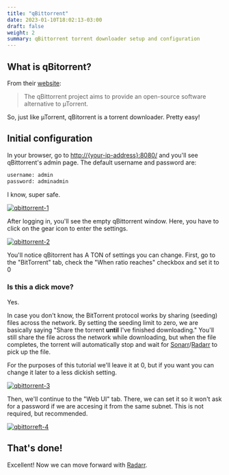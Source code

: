 ```yaml
---
title: "qBittorrent"
date: 2023-01-10T18:02:13-03:00
draft: false
weight: 2
summary: qBittorrent torrent downloader setup and configuration
---
```


## What is qBitorrent?

From their [website](https://www.qbittorrent.org/):

> The qBittorrent project aims to provide an open-source software alternative to µTorrent.

So, just like µTorrent, qBitorrent is a torrent downloader. Pretty easy!

## Initial configuration

In your browser, go to [http://{your-ip-address}:8080/]() and you'll see qBittorrent's admin page. The default username and password are:

```sh
username: admin
password: adminadmin
```
I know, super safe.

[![qbittorrent-1](/pics/qbittorrent-1.webp)](/pics/qbittorrent-1.webp)

After logging in, you'll see the empty qBittorrent window. Here, you have to click on the gear icon to enter the settings.

[![qbittorrent-2](/pics/qbittorrent-2.webp)](/pics/qbittorrent-2.webp)

You'll notice qBitorrent has A TON of settings you can change. First, go to the "BitTorrent" tab, check the "When ratio reaches" checkbox and set it to 0

### Is this a dick move?

Yes.

In case you don't know, the BitTorrent protocol works by sharing (seeding) files across the network. By setting the seeding limit to zero, we are basically saying "Share the torrent **until** I've finished downloading." You'll still share the file across the network while downloading, but when the file completes, the torrent will automatically stop and wait for [Sonarr](/config/sonarr)/[Radarr](/config/radarr) to pick up the file.

For the purposes of this tutorial we'll leave it at 0, but if you want you can change it later to a less dickish setting.

[![qbittorrent-3](/pics/qbittorrent-3.webp)](/pics/qbittorrent-3.webp)

Then, we'll continue to the "Web UI" tab. There, we can set it so it won't ask for a password if we are accesing it from the same subnet. This is not required, but recommended.

[![qbittorreft-4](/pics/qbittorrent-4.webp)](/pics/qbittorrent-4.webp)

## That's done!

Excellent! Now we can move forward with [Radarr](/config/radarr).
